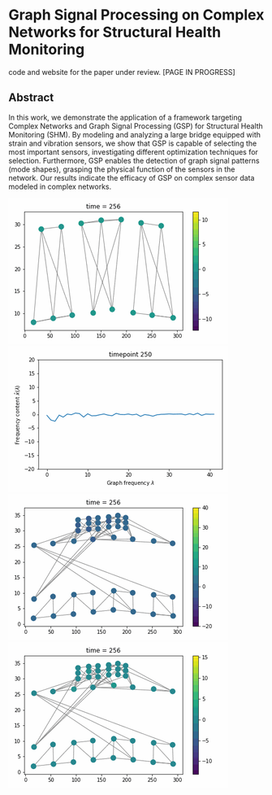 # Graph Signal Processing on Complex Networks for Structural Health Monitoring
code and website for the paper under review. [PAGE IN PROGRESS]

## Abstract
In this work, we demonstrate the application of a framework targeting Complex Networks and Graph Signal Processing (GSP) for Structural Health Monitoring (SHM). 
By modeling and analyzing a large bridge equipped with strain and vibration sensors, we show that GSP is capable of selecting the most important sensors, investigating different optimization techniques for selection. Furthermore, GSP enables the detection of graph signal patterns (mode shapes), grasping the physical function of the sensors in the network. 
Our results indicate the efficacy of GSP on complex sensor data modeled in complex networks.


![](images/vibrations.gif)
![](images/fourierexample.gif)
![](images/TVplot.gif)
![](images/vibrationtest.gif)
